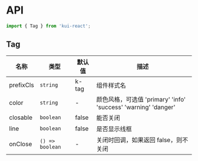 # API

```jsx
import { Tag } from 'kui-react';
```

## Tag

| 名称      | 类型            | 默认值 | 描述                                                           |
| --------- | --------------- | ------ | -------------------------------------------------------------- |
| prefixCls | `string`        | k-tag  | 组件样式名                                                     |
| color     | `string`        | -      | 颜色风格，可选值 'primary' 'info' 'success' 'warning' 'danger' |
| closable  | `boolean`       | false  | 能否关闭                                                       |
| line      | `boolean`       | false  | 是否显示线框                                                   |
| onClose   | `() => boolean` | -      | 关闭时回调，如果返回 false，则不关闭                           |

